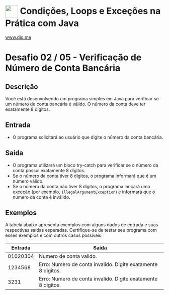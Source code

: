 # <img align="center" width="40px" src="https://hermes.digitalinnovation.one/assets/diome/logo-minimized.png"> Condições, Loops e Exceções na Prática com Java
www.dio.me


# Desafio 02 / 05 - Verificação de Número de Conta Bancária
## Descrição
Você está desenvolvendo um programa simples em Java para verificar se um número de conta bancária é válido. O número da conta deve ter exatamente 8 dígitos.

## Entrada
* O programa solicitará ao usuário que digite o número da conta bancária.

## Saída
* O programa utilizará um bloco try-catch para verificar se o número da conta possui exatamente 8 dígitos.
* Se o número da conta tiver 8 dígitos, o programa informará que é um número válido.
* Se o número da conta não tiver 8 dígitos, o programa lançará uma exceção (por exemplo, `IllegalArgumentException`) e informará que o número da conta é inválido.

## Exemplos
A tabela abaixo apresenta exemplos com alguns dados de entrada e suas respectivas saídas esperadas. Certifique-se de testar seu programa com esses exemplos e com outros casos possíveis.

|Entrada |	Saída |
|--------|----------|
|01020304 |	Numero de conta valido.|
|1234568	| Erro: Numero de conta invalido. Digite exatamente 8 digitos.|
|3231 |	Erro: Numero de conta invalido. Digite exatamente 8 digitos.|
